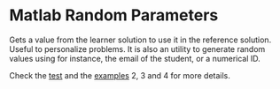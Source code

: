 # Matlab Random Parameters

Gets a value from the learner solution to use it in the reference solution. Useful to personalize problems. It is also an utility to generate random values using for instance, the email of the student, or a numerical ID.

Check the [test](./test/) and the [examples](../../examples/) 2, 3 and 4 for more details. 
